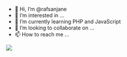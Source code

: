 - 👋 Hi, I’m @rafsanjane
- 👀 I’m interested in ...
- 🌱 I’m currently learning PHP and JavaScript
- 💞️ I’m looking to collaborate on ...
- 📫 How to reach me ...

<!---
rafsanjane/rafsanjane is a ✨ special ✨ repository because its `README.md` (this file) appears on your GitHub profile.
You can click the Preview link to take a look at your changes.
--->
![](https://komarev.com/ghpvc/?username=rafsanjane)
